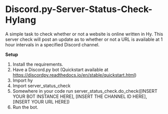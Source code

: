 # Discord.py-Server-Status-Check-Hylang
A simple task to check whether or not a website is online written in Hy. 
This server check will post an update as to whether or not a URL is available at 1 hour intervals in a specified Discord channel. 

**Setup**
1. Install the requirements.
2. Have a Discord.py bot (Quickstart available at https://discordpy.readthedocs.io/en/stable/quickstart.html)
3. Import hy
4. Import server_status_check
5. Somewhere in your code run server_status_check.do_check([INSERT YOUR BOT INSTANCE HERE], [INSERT THE CHANNEL ID HERE], [INSERT YOUR URL HERE])
6. Run the bot. 


